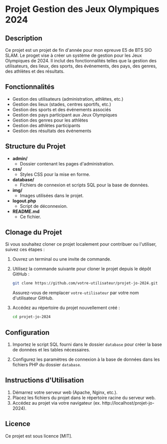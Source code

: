# Projet Gestion des Jeux Olympiques 2024

## Description
Ce projet est un projet de fin d'année pour mon epreuve E5 de BTS SIO SLAM. Le proget vise à créer un système de gestion pour les Jeux Olympiques de 2024. Il inclut des fonctionnalités telles que la gestion des utilisateurs, des lieux, des sports, des événements, des pays, des genres, des athlètes et des résultats.

## Fonctionnalités

- Gestion des utilisateurs (administration, athlètes, etc.)
- Gestion des lieux (stades, centres sportifs, etc.)
- Gestion des sports et des événements associés
- Gestion des pays participant aux Jeux Olympiques
- Gestion des genres pour les athlètes
- Gestion des athlètes participants
- Gestion des résultats des événements

## Structure du Projet

- **admin/**
  - Dossier contenant les pages d'administration.
- **css/**
  - Styles CSS pour la mise en forme.
- **database/**
  - Fichiers de connexion et scripts SQL pour la base de données.
- **img/**
  - Images utilisées dans le projet.
- **logout.php**
  - Script de déconnexion.
- **README.md**
  - Ce fichier.


## Clonage du Projet

Si vous souhaitez cloner ce projet localement pour contribuer ou l'utiliser, suivez ces étapes :

1. Ouvrez un terminal ou une invite de commande.

2. Utilisez la commande suivante pour cloner le projet depuis le dépôt GitHub :

    ```bash
    git clone https://github.com/votre-utilisateur/projet-jo-2024.git
    ```

    Assurez-vous de remplacer `votre-utilisateur` par votre nom d'utilisateur GitHub.

3. Accédez au répertoire du projet nouvellement créé :

    ```bash
    cd projet-jo-2024
    ```

## Configuration

1. Importez le script SQL fourni dans le dossier `database` pour créer la base de données et les tables nécessaires.
   
2. Configurez les paramètres de connexion à la base de données dans les fichiers PHP du dossier `database`.

## Instructions d'Utilisation

1. Démarrez votre serveur web (Apache, Nginx, etc.).
2. Placez les fichiers du projet dans le répertoire racine du serveur web.
3. Accédez au projet via votre navigateur (ex. http://localhost/projet-jo-2024).


## Licence

Ce projet est sous licence [MIT].

